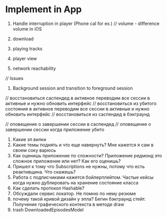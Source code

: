 #  Implement in App
1. Handle interruption in player (Phone cal for ex.)
// volume - difference volume in iOS

1. download
2. playing tracks
3. player view
4. network reachability

// Issues
1. Background session and transition to foreground session

// восстановиться саспендед в активное
переводим все сессии в активные и нужно обновить интерфейс
// восстановиться из убитого состояния в активное
переводим все сессии в активные и нужно обновить интерфейс
// восстановиться из саспендед в бэкграунд

// оповещение о завершении сессии в саспендед
// оповещение о завершении сессии когда приложение убито


1. Какие зп вилки
2. Какие темы поднять и что еще навернуть? Мне кажется я сам в своем соку варюсь
3. Как оценишь приложение по сложности? Приложение редмонд это сложное приложение или нет? Как его оценишь?
4. Пришел к тому что Subscriptions не нужны, потому что есть реактивщина. Что скажешь?
5. Работа с подписчиками кажется бойлерплейтом. Частые кейсы когда нужно дублировать на хранение состояние класса
6. Как сделать протокол Hashable? 
7. Обсуждали сервис локатор. Не помню по нему резюме
8. почему такой кривой дизайн у эпла? Бегин бэкграунд стейт. Получение графического контекста в методе draw
9. trash DownloadedEpisodesModel

